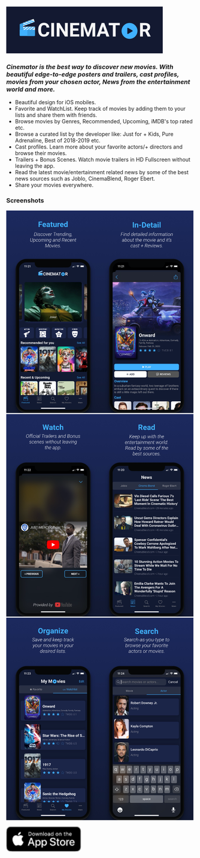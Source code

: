 ![alt text](https://github.com/SerxhioGugo/CinematorPreview/blob/master/img/cinemator-banner.png)

### _Cinemator is the best way to discover new movies. With beautiful edge-to-edge posters and trailers, cast profiles, movies from your chosen actor, News from the entertainment world and more._


+ Beautiful design for iOS mobiles.
+ Favorite and WatchList. Keep track of movies by adding them to your lists and share them with friends.
+ Browse movies by Genres, Recommended, Upcoming, iMDB's top rated etc.
+ Browse a curated list by the developer like: Just for + Kids, Pure Adrenaline, Best of 2018-2019 etc.
+ Cast profiles. Learn more about your favorite actors/+ directors and browse their movies.
+ Trailers + Bonus Scenes. Watch movie trailers in HD Fullscreen without leaving the app.
+ Read the latest movie/entertainment related news by some of the best news sources such as Joblo, CinemaBlend, Roger Ebert.
+ Share your movies everywhere.

### Screenshots
<img src="https://github.com/SerxhioGugo/CinematorPreview/blob/master/img/screen1.png" alt="drawing" width="250"/><img src="https://github.com/SerxhioGugo/CinematorPreview/blob/master/img/screen2.png" alt="drawing" width="250"/><img src="https://github.com/SerxhioGugo/CinematorPreview/blob/master/img/screen3.png" alt="drawing" width="250"/><img src="https://github.com/SerxhioGugo/CinematorPreview/blob/master/img/screen4.png" alt="drawing" width="250"/><img src="https://github.com/SerxhioGugo/CinematorPreview/blob/master/img/screen5.png" alt="drawing" width="250"/><img src="https://github.com/SerxhioGugo/CinematorPreview/blob/master/img/screen6.png" alt="drawing" width="250"/>

<a href="#" target="_blank"> 
<img src="https://github.com/SerxhioGugo/CinematorPreview/blob/master/img/appstore.png" width="200" alt="go to cinemator">
</a>